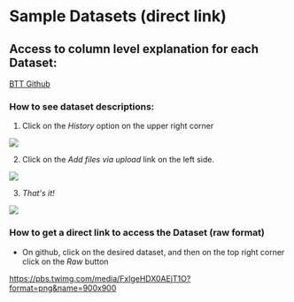 # Sample Datasets (direct link)







## Access to column level explanation for each Dataset:
[BTT Github](github.com/lcbjrrr/btt/)

### How to see dataset descriptions:
1. Click on the *History* option on the upper right corner

![](https://pbs.twimg.com/media/FxlgeHGXoAAuaPS?format=png&name=360x360)

2. Click on the *Add files via upload* link on the left side.

![](https://pbs.twimg.com/media/FxlgeHEWcAA0SZ0?format=png&name=small)

3. *That's it!*

![](https://pbs.twimg.com/media/FxlgeHEXgAErSCy?format=png&name=large)


### How to get a direct link to access the Dataset (raw format)
- On github, click on the desired dataset, and then on the top right corner click on the *Raw* button

https://pbs.twimg.com/media/FxlgeHDX0AEjT1O?format=png&name=900x900


